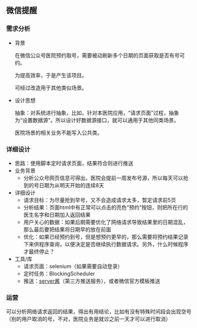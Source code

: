 ## 微信提醒


### 需求分析
- 背景

    在微信公众号医院预约取号，需要被动刷新多个日期的页面获取是否有号可约。
    
    为提高效率，于是产生该项目。
    
    可经过改造用于其他类似场景。
- 设计思想
    
    抽象：对系统进行抽象，比如，针对本医院应用，“请求页面”过程，抽象为“设置数据源”。所以设计好数据源接口，就可以通用于其他同类场景。
    
    医院场景的相关业务不能写入公共类。

### 详细设计
- 思路：使用脚本定时请求页面，结果符合则进行推送
- 业务背景
    - 分析公众号网页信息可得出，医院会提前一周发布号源，所以每天可以抢到的号日期为从明天开始的连续8天
- 详细设计
    - 请求目标：为尽量抢到早号，又不会造成请求太多，暂定请求前5页
    - 分析结果：页面html中有正常可以点击的亮色“预约”按钮，则把所在行的医生名字和日期加入返回结果
	- 用户关心的数据：如果后期需要优化了网络请求导致结果里的日期混乱，那么最后要把结果将日期早的放在前面
    - 优化：如果已经预约到号，但是想预约更早的，那么需要将预约结果记录下来供程序查询，以便决定是否继续执行数据请求。另外，什么时候程序才最终停止？
- 工具/库
    - 请求页面：selenium（如果需要自动登录）
    - 定时任务：BlockingScheduler
    - 推送：[server酱](http://sc.ftqq.com)（第三方推送服务），或者微信官方模板推送

### 运营
可以分析网络请求返回的结果，得出有用结论，比如有没有特殊时间段会出现空号（别的用户取消的号，不对，医院业务是就诊之前一天才可以进行取消）